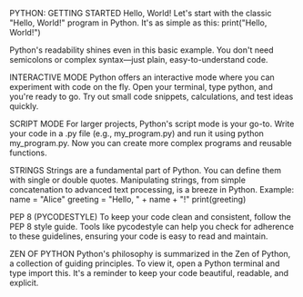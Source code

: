 PYTHON: GETTING STARTED
Hello, World!
Let's start with the classic "Hello, World!" program in Python. It's as simple as this:
print("Hello, World!")

Python's readability shines even in this basic example. You don't need semicolons or complex syntax—just plain, easy-to-understand code.

INTERACTIVE MODE
Python offers an interactive mode where you can experiment with code on the fly. Open your terminal, type python, and you're ready to go. Try out small code snippets, calculations, and test ideas quickly.

SCRIPT MODE
For larger projects, Python's script mode is your go-to. Write your code in a .py file (e.g., my_program.py) and run it using python my_program.py. Now you can create more complex programs and reusable functions.

STRINGS
Strings are a fundamental part of Python. You can define them with single or double quotes. Manipulating strings, from simple concatenation to advanced text processing, is a breeze in Python.
Example:
name = "Alice"
greeting = "Hello, " + name + "!"
print(greeting)

PEP 8 (PYCODESTYLE)
To keep your code clean and consistent, follow the PEP 8 style guide. Tools like pycodestyle can help you check for adherence to these guidelines, ensuring your code is easy to read and maintain.

ZEN OF PYTHON
Python's philosophy is summarized in the Zen of Python, a collection of guiding principles. To view it, open a Python terminal and type import this. It's a reminder to keep your code beautiful, readable, and explicit.
